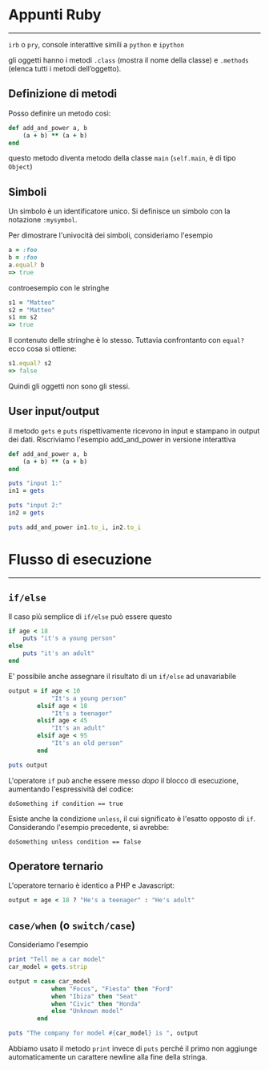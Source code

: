 # Appunti Ruby
--------------

``irb`` o ``pry``, console interattive simili a ``python`` e ``ipython``

gli oggetti hanno i metodi ``.class`` (mostra il nome della classe) e ``.methods`` (elenca tutti i metodi dell’oggetto).

## Definizione di metodi

Posso definire un metodo così:

```ruby
def add_and_power a, b
	(a + b) ** (a + b)
end
```

questo metodo diventa metodo della classe ``main`` (``self.main``, è di tipo ``Object``)


## Simboli

Un simbolo è un identificatore unico. Si definisce un simbolo con la notazione ``:mysymbol``.

Per dimostrare l'univocità dei simboli, consideriamo l'esempio

```ruby
a = :foo
b = :foo
a.equal? b
=> true
```

controesempio con le stringhe

```ruby
s1 = "Matteo"
s2 = "Matteo"
s1 == s2
=> true
```

Il contenuto delle stringhe è lo stesso. Tuttavia confrontanto con ``equal?`` ecco cosa si ottiene:

```ruby
s1.equal? s2
=> false
```

Quindi gli oggetti non sono gli stessi.

## User input/output

il metodo ``gets`` e ``puts`` rispettivamente ricevono in input e stampano in output dei dati. Riscriviamo l'esempio add_and_power in versione interattiva

```ruby
def add_and_power a, b
	(a + b) ** (a + b)
end

puts "input 1:"
in1 = gets

puts "input 2:"
in2 = gets

puts add_and_power in1.to_i, in2.to_i
```

# Flusso di esecuzione
----------------------

## ``if/else``

Il caso più semplice di ``if/else`` può essere questo

```ruby
if age < 18
	puts "it's a young person"
else
	puts "it's an adult"
end
```

E' possibile anche assegnare il risultato di un ``if/else`` ad unavariabile

```ruby
output = if age < 10
			"It's a young person"
		elsif age < 18
			"It's a teenager"
		elsif age < 45
			"It's an adult"
		elsif age < 95
			"It's an old person"
		end

puts output
```

L'operatore ``if`` può anche essere messo *dopo* il blocco di esecuzione, aumentando l'espressività del codice:

	doSomething if condition == true

Esiste anche la condizione ``unless``, il cui significato è l'esatto opposto di ``if``. Considerando l'esempio precedente, si avrebbe:

	doSomething unless condition == false

## Operatore ternario

L'operatore ternario è identico a PHP e Javascript:

```ruby
output = age < 18 ? "He's a teenager" : "He's adult"
```

## ``case/when`` (o ``switch/case``)

Consideriamo l'esempio

```ruby
print "Tell me a car model"
car_model = gets.strip

output = case car_model
			when "Focus", "Fiesta" then "Ford"
			when "Ibiza" then "Seat"
			when "Civic" then "Honda"
			else "Unknown model"
		end

puts "The company for model #{car_model} is ", output
```

Abbiamo usato il metodo ``print`` invece di ``puts`` perché il primo non aggiunge automaticamente un carattere newline alla fine della stringa.
